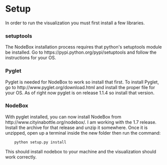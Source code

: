<h1>Setup</h1>
In order to run the visualization you must first install a few libraries.

<h3>setuptools</h3>
The NodeBox installation process requires that python's setuptools module be installed.
Go to  https://pypi.python.org/pypi/setuptools and follow the instructions for your OS.

<h3>Pyglet</h3>
Pyglet is needed for NodeBox to work so install that first. To install Pyglet,
go to http://www.pyglet.org/download.html and install the proper file for your OS.
As of right now pyglet is on release 1.1.4 so install that version.

<h3>NodeBox</h3>
With pyglet installed, you can now install NodeBox from http://www.cityinabottle.org/nodebox/.
I am working with the 1.7 release. Install the archive for that release and unzip it somewhere. Once
it is unzipped, open up a terminal inside the new folder then run the command:

        python setup.py install

This should install nodebox to your machine and the visualization should work correctly.